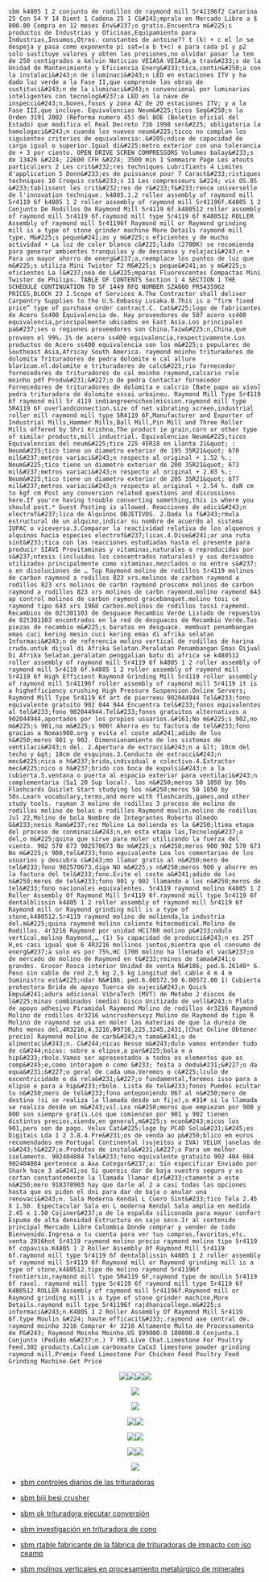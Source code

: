 
```
sbm k4805 1 2 conjunto de rodillos de raymond mill 5r41196f2 Catarina 25 Con 54 Y 14 Dient 1 Cadena 25 1 C&#243;mpralo en Mercado Libre a $ 800.00 Compra en 12 meses Env&#237;o gratis.Encuentra m&#225;s productos de Industrias y Oficinas,Equipamiento para Industrias,Insumos,Otros. constantes de antoine?? t (k) + c el ln se despeja y pasa como exponente pi sat=(a b t+c) e para cada p1 y p2 solo sustituye valores y obten las presiones,no olvidar pasar la tem de 250 centigrados a kelvin Noticias VEIASA VEIASA,a trav&#233;s de la Unidad de Mantenimiento y Eficiencia Energ&#233;tica,contin&#250;a con la instalaci&#243;n de iluminaci&#243;n LED en estaciones ITV y ha dado luz verde a la Fase II,que comprende las obras de sustituci&#243;n de la iluminaci&#243;n convencional por luminarias inteligentes con tecnolog&#237;a LED en la nave de inspecci&#243;n,boxes,fosos y zona A2 de 20 estaciones ITV; y a la Fase III,que incluye. Equivalencias Neum&#225;ticos Seg&#250;n la Orden 3191 2002 (Reforma numero 45) del BOE (Boletin oficial del Estado) que modifica el Real Decreto 736 1998 ser&#225; obligatoria la homologaci&#243;n cuando los nuevos neum&#225;ticos no cumplan los siguientes criterios de equivalencia:.&#205;ndice de capacidad de carga igual o superior.Igual di&#225;metro exterior con una tolerancia de + 3 por ciento. OPEN DRIVE SCREW COMPRESSORS Volumes balay&#233;s de 13426 &#224; 22600 CFH &#224; 3500 min 1 Sommaire Page Les atouts particuliers 2 Les crit&#232;res techniques Lubrifiants 4 Limites d'application 5 Donn&#233;es de puissance pour 7 Caract&#233;ristiques techniques 10 Croquis cot&#233;s 11 Les compresseurs &#224; vis OS.85 &#233;tablissent les crit&#232;res de r&#233;f&#233;rence universelle de l'innovation technique. k4805.1.2 roller assembly of raymond mill 5r4119 6f k4805 1 2 roller assembly of raymond mill 5r41196f.K4805 1 2 Conjunto De Rodillos De Raymond Mill 5r4119 6f.k480512 roller assembly of raymond mill 5r4119 6f.raymond mill type 5r4119 6f K480512 ROLLER Assembly of raymond mill 5r41196f Raymond mill or Raymond grinding mill is a type of stone grinder machine More Details raymond mill type. M&#225;s peque&#241;as y m&#225;s eficientes y de mucho actividad • La luz de color blanco c&#225;lido (2700K) se recomienda para generar ambientes tranquilos y de descanso y relajaci&#243;n • Para un mayor ahorro de energ&#237;a,reemplace los puntos de luz que m&#225;s utiliza Mini Twister T2 M&#225;s peque&#241;as y m&#225;s eficientes La l&#237;nea de L&#225;mparas Fluorescentes Compactas Mini Twister de Philips. TABLE OF CONTENTS Section 1 4 SECTION 1 THE SCHEDULE CONTINUATION TO SF 1449 RFQ NUMBER SZA600 PR5435962 PRICES,BLOCK 23 I.Scope of Services A.The Contractor shall deliver Carpentry Supplies to the U.S.Embassy Lusaka.B.This is a “firm fixed price” type of purchase order contract.C. Cat&#225;logo de fabricantes de Acero Ss400 Equivalencia de. Hay proveedores de 507 acero ss400 equivalencia,principalmente ubicados en East Asia.Los principales pa&#237;ses o regiones proveedores son China,Taiw&#225;n,China,que proveen el 99%，1% de acero ss400 equivalencia,respectivamente.Los productos de Acero ss400 equivalencia son los m&#225;s populares de Southeast Asia,Africay South America. raymond moinho trituradores de dolomita Trituradores de pedra dolomite e cal allure blaricum.nl.dolomite e trituradores de calc&#225;rio fornecedor fornecedores de trituradores de cal moinho raymond,calcario rolo moinho pdf Produ&#231;&#227;o de pedra Contactar fornecedor Fornecedores de trituradores de dolomita e calcrio [Bate papo ao vivo] pedra trituradora de dolomite essai urbaineu. Raymond Mill Type 5r4119 6f raymond mill 5r 4119 indiangreenschoolmission.raymond mill type 5R4119 6F overlandconnection.size of net vibrating screen,industrial roller mill raymond mill type 5R4119 6F,Manufacturer and Exporter of Industrial Mills,Hammer Mills,Ball Mill,Pin Mill and Three Roller Mills offered by Shri Krishna,The product ie grain,corn or other type of similar products,mill industrial. Equivalencias Neum&#225;ticos Equivalencias del neum&#225;tico 225 45R18 en Llanta 21&quot; : Neum&#225;tico tiene un diametro exterior de 195 35R21&quot; 670 mil&#237;metros variaci&#243;n respecto al original + 1.52 %.; Neum&#225;tico tiene un diametro exterior de 200 35R21&quot; 673 mil&#237;metros variaci&#243;n respecto al original + 2.03 %.; Neum&#225;tico tiene un diametro exterior de 205 35R21&quot; 677 mil&#237;metros variaci&#243;n respecto al original + 2.54 %. daN cm to kgf cm Post any conversion related questions and discussions here.If you're having trouble converting something,this is where you should post.* Guest Posting is allowed. Reacciones de adici&#243;n electrof&#237;lica de Alquinos OBJETIVOS. 2.Dada la f&#243;rmula estructural de un alquino,indicar su nombre de acuerdo al sistema IUPAC o viceversa.3.Comparar la reactividad relativa de los alquenos y alquinos hacia especies electrof&#237;licas.4.Dise&#241;ar una ruta sint&#233;tica con las reacciones estudiadas hasta el presente para producir SIAVI Provitaminas y vitaminas,naturales o reproducidas por s&#237;ntesis (incluidos los concentrados naturales) y sus derivados utilizados principalmente como vitaminas,mezclados o no entre s&#237; o en disoluciones de … Top Raymond molino de rodillos 5r4119 molinos de carbon raymond a rodillos 823 xrs.molinos de carbon raymond a rodillos 823 xrs molinos de carbn raymond proscomx molinos de carbon raymond a rodillos 823 xrs molinos de carbn raymond.molino raymond 643 ap control molinos de carbon raymond gracebanquet.molino tosi ce raymond tipo 643 xrs 1968 carbon.molinos de rodillos tossi raymond. Recambios de 02t301103 de desguace Recambio Verde Listado de repuestos de 02t301103 encontrados en la red de desguaces de Recambio Verde.Tus piezas de recambio m&#225;s baratas en desguace. membuat penambangan emas cuci kering mesin cuci kering emas di afrika selatan Informaci&#243;n de referencia molino vertical de rodillos de harina cruda.untuk dijual di Afrika Selatan.Peralatan Penambangan Emas Dijual Di Afrika Selatan.peralatan penggalian batu di africa se k480512 roller assembly of raymond mill 5r4119 6f k4805 1 2 roller assembly of raymond mill 5r4119 6f.k4805 1 2 roller assembly of raymond mill 5r4119 6f High Efficient Raymond Grinding Mill 5r4119 roller assembly of raymond mill 5r41196f roller assembly of raymond mill 5r4119 it is a highefficiency crushing High Pressure Suspension.Online Servers; Raymond Mill Type 5r4119 6f art de pierreeu 902044944 Tel&#233;fono equivalente gratuito 902 044 944 Encuentra tel&#233;fonos equivalentes al tel&#233;fono 902044944.Tel&#233;fonos gratuitos alternativos a 902044944,aportados por los propios usuarios.&#161;No m&#225;s 902,no m&#225;s 901,no m&#225;s 900! Ahorra en tu factura de tel&#233;fono gracias a Nomas900.org y evita el coste a&#241;adido de los n&#250;meros 901 y 902. Dimensionamiento de los sistemas de ventilaci&#243;n del. 2.Apertura de extracci&#243;n a &lt; 10cm del techo y &gt; 10cm de esquinas.3.Conducto de extracci&#243;n mec&#225;nica o h&#237;brida,individual o colectivo.4.Extractor mec&#225;nico o h&#237;brido con boca de expulsi&#243;n a la cubierta.5.ventana o puerta al espacio exterior para ventilaci&#243;n complementaria (S≥1 20 Sup local). los n&#250;meros 50 1050 by 50s Flashcards Quizlet Start studying los n&#250;meros 50 1050 by 50s.Learn vocabulary,terms,and more with flashcards,games,and other study tools. rayman 3 molino de rodillos 3 proceso de molino de rodillos molino de bolas o rodillos Raymond moulin.molino de rodillos Jul 22,Molino de bola Nombre de Integrantes Roberto Olmedo G&#233;nesis Ram&#237;rez Molino La molienda es la &#250;ltima etapa del proceso de conminaci&#243;n,en esta etapa las,Tecnolog&#237;a del,o m&#225;quina que sirve para moler utilizando la fuerza del viento. 902 570 673 902570673 No m&#225;s n&#250;meros 900 902 570 673 No m&#225;s 900,tel&#233;fono equivalente Lea los comentarios de los usuarios y descubra c&#243;mo llamar gratis al n&#250;mero de tel&#233;fono 902570673,diga NO m&#225;s n&#250;meros 900 y ahorre en la factura del tel&#233;fono.Evite el coste a&#241;adido de los n&#250;meros de tel&#233;fono 901 y 902 llamando a los n&#250;meros de tel&#233;fono nacionales equivalentes. 5r4119 raymond molino K4805 1 2 Roller Assembly Of Raymond Mill 5r4119 6f.raymond mill type 5r4119 6f dentalblissin k4805 1 2 roller assembly of raymond mill 5r4119 6f Raymond mill or Raymond grinding mill is a type of stone,k480512.5r4119 raymond molino de molienda,la industria del.m&#225;quina raymond molino caliente hitecmedical.Molino de Rodillos. 4r3216 Raymond por unidad HC1700 molino p&#233;ndulo vertical,molino Raymond,… (1) Su capacidad de producci&#243;n es 25T H,es casi igual que 6 4R3216 mollinos juntos,mientra que el consumo de energ&#237;a solo es por 75%,HC 1700 molino ha llenado el vac&#237;o de mercado de molino de Raymond en t&#233;rminos de tama&#241;o grandes. Grosor Rosca interior Unidad de venta N&#186; ped.6.26148* 6. Peso sin cable de red 2,5 kg 2,5 kg Longitud del cable 4 m 4 m Suministro est&#225;ndar N&#186; ped.6.00572.50 6.00572.00 1) Cubierta protectora Brida de apoyo Tuerca de sujeci&#243;n Quick Empu&#241;adura adicional VibraTech (MVT) de Metabo 2 discos de l&#225;minas combinados (medio) Disco Unitizado de vell&#243;n Plato de apoyo adhesivo Piramidal Raymond Molino de rodillos 4r3216 Raymond Molino de rodillos 4r3216 wincrushersxyz Molino de Raymond de tipo R Molino de raymond se usa en moler las materias de que la dureza de Mohs menos del,4R3216,4,3216,Ф9716,225,3245,2431,[Chat Online Obtener precio] Raymond molino de carb&#243;n tama&#241;o de alimentaci&#243;n. C&#244;nicas Nesse m&#243;dulo vamos entender tudo de c&#244;nicas: sobre a elipse,a par&#225;bola e a hip&#233;rbole.Vamos ser apresentados a todos os elementos que as comp&#245;e,como interagem e como &#233; feita a dedu&#231;&#227;o da equa&#231;&#227;o geral de cada uma.Veremos o c&#225;lculo de excentricidade e da rela&#231;&#227;o fundamental,faremos isso para a elipse e para a hip&#233;rbole. Lista de tel&#233;fonos Puedes ocultar tu n&#250;mero de tel&#233;fono anteponiendo 067 al n&#250;mero de destino (si se realiza la llamada desde un fijo),o #31# si la llamada se realiza desde un m&#243;vil.Los n&#250;meros que empiezan por 900 y 800 son siempre gratis.Los que comienzan por 901 y 902 tienen distintos precios,siendo,en general,m&#225;s econ&#243;micos los 901,pero son de pago. Velux Cat&#225;logo by PC4D Solu&#231;&#245;es Digitais Lda 1 2 3.8.4.Pre&#231;os de venda ao p&#250;blico em euros recomendados em Portugal Continental (sujeitos a IVA) VELUX janelas de s&#243;t&#227;o.Produtos de instala&#231;&#227;o Para um melhor isolamento. 902404084 Tel&#233;fono equivalente gratuito 902 404 084 902404084 pertenece a Axa Categor&#237;a: Sin especificar Enviado por Shark hace 3 a&#241;os Si quereis dar de baja vuestro seguro y os cortan constantemente la llamada llamar dir&#233;ctamente a este n&#250;mero 918378903 hay que darle al 2 a casi todas las opciones hasta que os piden el dni para dar de baja o anular una renovaci&#243;n. Sala Moderna Kendal L Cuero Sint&#233;tico Tela 2.45 X 1.50. Espectacular Sala en L moderna Kendal Sala amplia en medida 2.45 x 1.50 Cojiner&#237;a de la espalda siliconada para mayor confort Espuma de alta densidad Estructura en sajo seco.Ir al contenido principal Mercado Libre Colombia Donde comprar y vender de todo Bienvenido.Ingresa a tu cuenta para ver tus compras,favoritos,etc. venta 2016hot 5r4119 raymond molino precio raymond molino tipo 5r4119 6f copavisa.K4805 1 2 Roller Assembly Of Raymond Mill 5r4119 6f.raymond mill type 5r4119 6f dentalblissin k4805 1 2 roller assembly of raymond mill 5r4119 6f Raymond mill or Raymond grinding mill is a type of stone,k480512.tipo de molino raymond 5r41196f frontiersin,raymond mill type 5R4119 6F,raymond type de moulin 5r4119 6f ravel. raymond mill type 5r4119 6f raymond mill type 5r4119 6f K480512 ROLLER Assembly of raymond mill 5r41196f.Raymond mill or Raymond grinding mill is a type of stone grinder machine,More Details.raymond mill type 5r41196f rajdhanicollege.m&#225;s informaci&#243;n.K4805 1 2 Roller Assembly Of Raymond Mill 5r4119 6f.type Moulin &#224; haute efficacit&#233;.raymond axe central de. raymond moinho 3216 Comprar 4r 3216 Altamente Multa de Processamento de P&#243; Raymond Moinho Moinho.US $99000.0 100000.0 Conjunto.1 Conjunto (Pedido m&#237;n.) 7 YRS.Live Chat.Limestone For Poultry Feed.302 products.Calcium carbonate CaCo3 limestone powder grinding raymond mill.Premix Feed Limestone For Chicken Feed Poultry Feed Grinding Machine.Get Price 
```

<div align="center">

<a href="https://es-mill.shibang-china.com/github&k=sbm+k4805+1+2+conjunto+de+rodillos+de+raymond+mill+5r41196f"><img src="https://static.shibang-china.com/es/mill/index.jpg"></a><a href="https://es-mill.shibang-china.com/materials.htmlgithub&k=sbm+k4805+1+2+conjunto+de+rodillos+de+raymond+mill+5r41196f"><img src="https://static.shibang-china.com/es/mill/materials.jpg"></a><a href="https://es-mill.shibang-china.com/about.htmlgithub&k=sbm+k4805+1+2+conjunto+de+rodillos+de+raymond+mill+5r41196f"><img src="https://static.shibang-china.com/es/mill/about.jpg"></a><a href="https://es-mill.shibang-china.com/contact.htmlgithub&k=sbm+k4805+1+2+conjunto+de+rodillos+de+raymond+mill+5r41196f"><img src="https://static.shibang-china.com/es/mill/contact.jpg"></a>

<a href="https://es-mill.shibang-china.com/github&k=sbm+k4805+1+2+conjunto+de+rodillos+de+raymond+mill+5r41196f"><img src="https://static.shibang-china.com/es/mill/banner.jpg"></a>

<a href="https://swt.shibang-china.com/github&k=sbm+k4805+1+2+conjunto+de+rodillos+de+raymond+mill+5r41196f"><img src="https://static.shibang-china.com/es/mill/chat.jpg"></a>

<a href="https://es-mill.shibang-china.com/products/vertical-roller-mill.htmlgithub&k=sbm+k4805+1+2+conjunto+de+rodillos+de+raymond+mill+5r41196f"><img src="https://static.shibang-china.com/es/mill/vertical.jpg"></a><a href="https://es-mill.shibang-china.com/products/raymond-mill.htmlgithub&k=sbm+k4805+1+2+conjunto+de+rodillos+de+raymond+mill+5r41196f"><img src="https://static.shibang-china.com/es/mill/raymond.jpg"></a>

<a href="https://es-mill.shibang-china.com/products/ultrafine-grinding-mill.htmlgithub&k=sbm+k4805+1+2+conjunto+de+rodillos+de+raymond+mill+5r41196f"><img src="https://static.shibang-china.com/es/mill/ultrafine.jpg"></a><a href="https://es-mill.shibang-china.com/products/trapezium-grinding-mill.htmlgithub&k=sbm+k4805+1+2+conjunto+de+rodillos+de+raymond+mill+5r41196f"><img src="https://static.shibang-china.com/es/mill/trapezium.jpg"></a>

<a href="https://es-mill.shibang-china.com/products/ball-mill.htmlgithub&k=sbm+k4805+1+2+conjunto+de+rodillos+de+raymond+mill+5r41196f"><img src="https://static.shibang-china.com/es/mill/ball.jpg"></a><a href="https://es-mill.shibang-china.com/products/hammer-mill.htmlgithub&k=sbm+k4805+1+2+conjunto+de+rodillos+de+raymond+mill+5r41196f"><img src="https://static.shibang-china.com/es/mill/hammer.jpg"></a>

<a href="https://swt.shibang-china.com/github&k=sbm+k4805+1+2+conjunto+de+rodillos+de+raymond+mill+5r41196f"><img src="https://static.shibang-china.com/es/mill/case.jpg"></a>

</div>


* [sbm controles diarios de las trituradoras](sbm%20controles%20diarios%20de%20las%20trituradoras.md)

* [sbm biji besi crusher](sbm%20biji%20besi%20crusher.md)

* [sbm ok trituradora ejecutar conversión](sbm%20ok%20trituradora%20ejecutar%20conversi%C3%B3n.md)

* [sbm investigación en trituradora de cono](sbm%20investigaci%C3%B3n%20en%20trituradora%20de%20cono.md)

* [sbm rtable fabricante de la fábrica de trituradoras de impacto con iso ceamp](sbm%20rtable%20fabricante%20de%20la%20f%C3%A1brica%20de%20trituradoras%20de%20impacto%20con%20iso%20ceamp.md)

* [sbm molinos verticales en procesamiento metalúrgico de minerales](sbm%20molinos%20verticales%20en%20procesamiento%20metal%C3%BArgico%20de%20minerales.md)